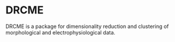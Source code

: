 # DRCME

DRCME is a package for dimensionality reduction and clustering of morphological and electrophysiological data.